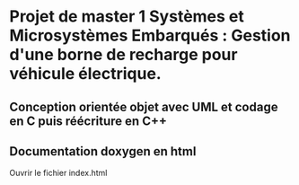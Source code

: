 # Projet de master 1 Systèmes et Microsystèmes Embarqués : Gestion d'une borne de recharge pour véhicule électrique.
## Conception orientée objet avec UML et codage en C puis réécriture en C++
## Documentation doxygen en html
Ouvrir le fichier index.html
